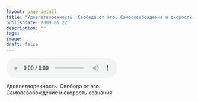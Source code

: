 ```yaml
---
layout: page-detail
title: "Удовлетворенность. Свобода от эго. Самоосвобождение и скорость сознания"
publishDate: 2009.05.22
description: ""
tags:
image:
draft: false
---
```


<audio title="2009.05.22 - Удовлетворенность. Свобода от эго. Самоосвобождение и скорость сознания.mp3" src="/upload/iblock/8ef/8ef61c4c02c2b1c89180bd4f0262f365.mp3" controls=""></audio>

 Удовлетворенность. Свобода от эго.   
 Самоосвобождение и скорость сознания   

  
